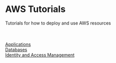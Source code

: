 # AWS Tutorials
Tutorials for how to deploy and use AWS resources  
<br><br>  
[Applications](https://github.com/hsaltan/Tutorials/tree/main/AWS/Applications)  
[Databases](https://github.com/hsaltan/Tutorials/tree/main/AWS/Databases)  
[Identity and Access Management](https://github.com/hsaltan/Tutorials/tree/main/AWS/Identity%20and%20Access%20Management)  
